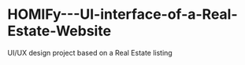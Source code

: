 # HOMIFy---UI-interface-of-a-Real-Estate-Website
UI/UX design project based on a Real Estate listing
